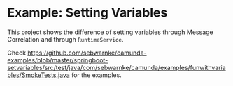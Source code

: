 # Example: Setting Variables

This project shows the difference of setting variables through Message Correlation and through `RuntimeService`.

Check https://github.com/sebwarnke/camunda-examples/blob/master/springboot-setvariables/src/test/java/com/sebwarnke/camunda/examples/funwithvariables/SmokeTests.java for the examples.